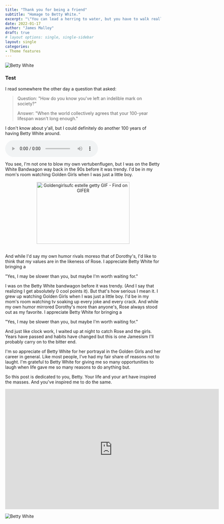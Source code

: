```yaml
---
title: "Thank you for being a friend"
subtitle: "Homage to Betty White."
excerpt: "\"You can lead a herring to water, but you have to walk really fast or he'll die.\""
date: 2022-01-17
author: "James Malloy"
draft: true
# layout options: single, single-sidebar
layout: single
categories:
- Theme features
---
```


<img src="/img/betty-white-landscape.jpg" alt="Betty White">

### Test

I read somewhere the other day a question that asked:

<blockquote>

Question: "How do you know you've left an indelible mark on society?" 

Answer: "When the world collectively agrees that your 100-year lifespan wasn't 
    <sp>long enough." 
 
</blockquote>

I don't know about y'all, but I could definitely do another 100 years of having Betty White around.
 
<audio controls src="/media/vertubenflugen.mp4"> Your browser does not support the <code> audio </code> element.
<figcaption>You see, I'm not one to blow my own vertubenflugen, but I was on the Betty White Bandwagon way back in the 90s before it was trendy. I'd be in my mom's room watching Golden Girls when I was just a little boy. </figcaption> 

</audio>



<center>

<img src="https://i.gifer.com/9QMD.gif" alt="Goldengirlsufc estelle getty GIF - Find on GIFER" jsname="HiaYvf" jsaction="load:XAeZkd;" class="n3VNCb" data-noaft="1" style="width: 300px; height: 200px; margin: 16.4px 0px;">

</center>


And while I'd say my own humor rivals moreso that of Dorothy's, I'd like to think that my values are in the likeness of Rose. I appreciate Betty White for bringing a 

"Yes, I may be slower than you, but maybe I'm worth waiting for." 



I was on the Betty White bandwagon before it was trendy. (And I say that realizing I get absolutely 0 cool points it). But that's how serious I mean it. I grew up watching Golden Girls when I was just a little boy. I'd be in my mom's room watching tv soaking up every joke and every crack. And while my own humor mirrored Dorothy's more than anyone's, Rose always stood out as my favorite. I appreciate Betty White for bringing a 

"Yes, I may be slower than you, but maybe I'm worth waiting for." 

And just like clock work, I waited up at night to catch Rose and the girls. Years have passed and habits have changed but this is one Jamesism I'll probably carry on to the bitter end.

I'm so appreciate of Betty White for her portrayal in the Golden Girls and her career in general. Like most people, I've had my fair share of reasons not to laught. I'm grateful to Betty White for giving me so many opportunities to laugh when life gave me so many reasons to do anything but. 

So this post is dedicated to you, Betty. Your life and your art have inspired the masses. And you've inspired me to do the same. 

<iframe width="691" height="389" src="https://www.youtube.com/embed/opEigpvhJRE" title="YouTube video player" frameborder="0" allow="accelerometer; autoplay; clipboard-write; encrypted-media; gyroscope; picture-in-picture" allowfullscreen></iframe>

![Betty White](/img/bettywhite.jpg)














